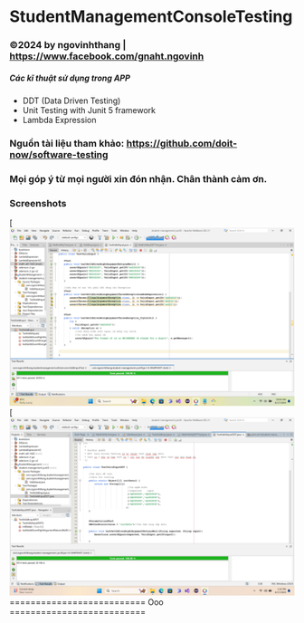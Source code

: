 # StudentManagementConsoleTesting 
### ©2024 by ngovinhthang | https://www.facebook.com/gnaht.ngovinh
##### Các kĩ thuật sử dụng trong APP
* DDT (Data Driven Testing)
* Unit Testing with Junit 5 framework
* Lambda Expression

### Nguồn tài liệu tham khảo: https://github.com/doit-now/software-testing
### Mọi góp ý từ mọi người xin đón nhận. Chân thành cảm ơn.
### Screenshots
[![DDT & Junit](https://github.com/adinngo/student-management-junit5/blob/main/images/1.png)
[![DDT & Junit](https://github.com/adinngo/student-management-junit5/blob/main/images/2.png)
            ========================== Ooo ==========================